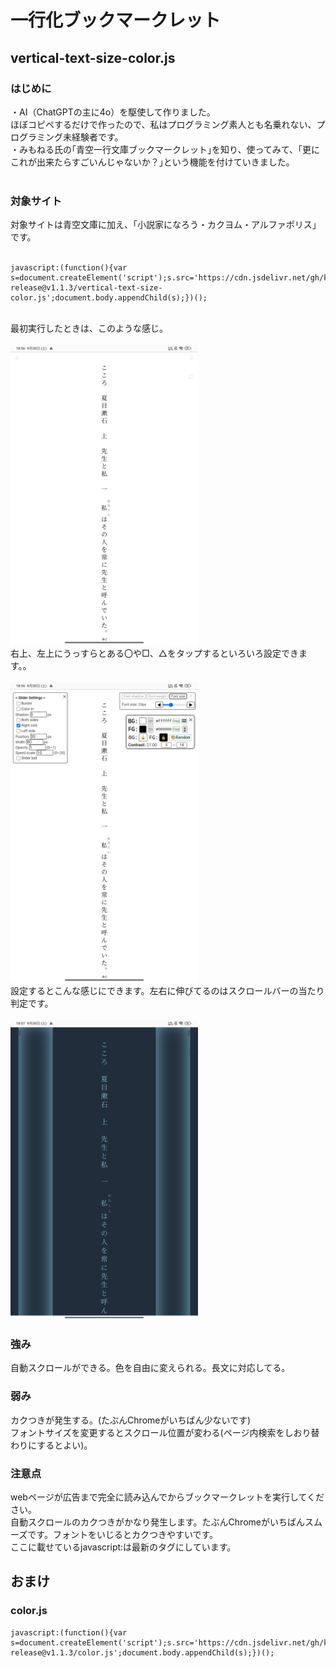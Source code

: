 # 一行化ブックマークレット

## vertical-text-size-color.js
### はじめに
・AI（ChatGPTの主に4o）を駆使して作りました。<br>
ほぼコピペするだけで作ったので、私はプログラミング素人とも名乗れない、プログラミング未経験者です。<br>
・みもねる氏の｢青空一行文庫ブックマークレット｣を知り、使ってみて、｢更にこれが出来たらすごいんじゃないか？｣という機能を付けていきました。<br>
<br>
### 対象サイト
対象サイトは青空文庫に加え、｢小説家になろう・カクヨム・アルファポリス」です。
<br><br>
<pre><code>javascript:(function(){var s=document.createElement('script');s.src='https://cdn.jsdelivr.net/gh/kuansy373/bookmarklet-release@v1.1.3/vertical-text-size-color.js';document.body.appendChild(s);})();
</code></pre>
<br>
最初実行したときは、このような感じ。
<br><br>
<img src="images/photo1.jpg" alt="Example Bookmarklet" width="300">
<br>
右上、左上にうっすらとある〇や□、△をタップするといろいろ設定できます。。
<br><br>
<img src="images/photo2.jpg" alt="Example Bookmarklet" width="300">
<br>
設定するとこんな感じにできます。左右に伸びてるのはスクロールバーの当たり判定です。
<br><br>
<img src="images/photo3.jpg" alt="Example Bookmarklet" width="300">

### 強み
自動スクロールができる。色を自由に変えられる。長文に対応してる。
### 弱み
カクつきが発生する。(たぶんChromeがいちばん少ないです)<br>
フォントサイズを変更するとスクロール位置が変わる(ページ内検索をしおり替わりにするとよい)。

### 注意点
webページが広告まで完全に読み込んでからブックマークレットを実行してください。<br>
自動スクロールのカクつきがかなり発生します。たぶんChromeがいちばんスムーズです。フォントをいじるとカクつきやすいです。<br>
ここに載せているjavascript:は最新のタグにしています。
<br>
## おまけ
### color.js
<pre><code>javascript:(function(){var s=document.createElement('script');s.src='https://cdn.jsdelivr.net/gh/kuansy373/bookmarklet-release@v1.1.3/color.js';document.body.appendChild(s);})();
</code></pre><br>
